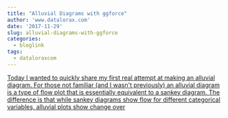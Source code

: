 ```yaml
---
title: "Alluvial Diagrams with ggforce"
author: 'www.datalorax.com'
date: '2017-11-29'
slug: alluvial-diagrams-with-ggforce
categories:
  - bloglink
tags:
  - dataloraxcom
---
```


[Today I wanted to quickly share my first real attempt at making an alluvial diagram. For those not familiar (and I wasn't previously) an alluvial diagram is a type of flow plot that is essentially equivalent to a sankey diagram. The difference is that while sankey diagrams show flow for different categorical variables, alluvial plots show change over<i class="fas fa-external-link-alt"></i>](http://www.dandersondata.com/post/alluvial-plots-with-ggforce/)

